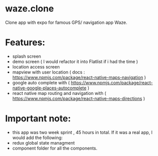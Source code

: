 

# waze.clone
Clone app with expo for famous GPS/ navigation app Waze.

# Features:
- splash screen
- demo screen ( I would refactor it into Flatlist if i had the time )
- location access screen
- mapview with user location ( docs : https://www.npmjs.com/package/react-native-maps-navigation )
- google auto complete with ( https://www.npmjs.com/package/react-native-google-places-autocomplete )
- react native map routing and navigation with ( https://www.npmjs.com/package/react-native-maps-directions )

# Important note:
- this app was two week sprint , 45 hours in total. If it was a real app, I would add the following:
- redux global state managment
- component folder for all the components.
